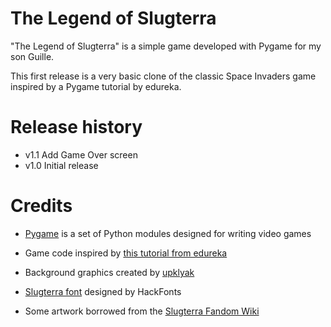 # The Legend of Slugterra

"The Legend of Slugterra" is a simple game developed with Pygame for my son Guille.

This first release is a very basic clone of the classic Space Invaders game inspired by a Pygame tutorial by edureka.

# Release history
* v1.1 Add Game Over screen
* v1.0 Initial release

# Credits

* [Pygame](https://www.pygame.org/) is a set of Python modules designed for writing video games


* Game code inspired by [this tutorial from edureka](https://www.youtube.com/watch?v=KFP9qXiHQ0o)

* Background graphics created by [upklyak](https://www.freepik.com/vectors/background)

* [Slugterra font](https://www.dafontfree.io/slugterra-font/) designed by HackFonts

* Some artwork borrowed from the [Slugterra Fandom Wiki](https://slugterra.fandom.com/wiki/SlugTerra_Wiki)
